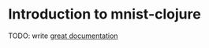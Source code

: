 # Introduction to mnist-clojure

TODO: write [great documentation](http://jacobian.org/writing/what-to-write/)

